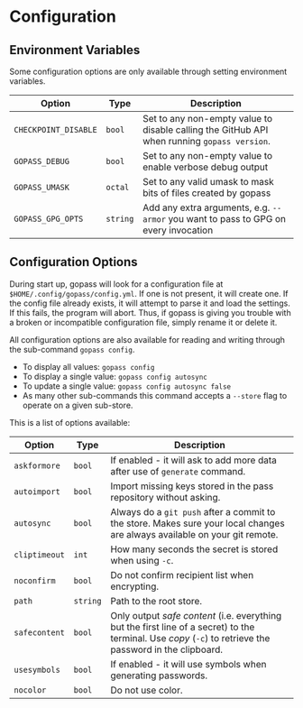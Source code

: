 # Configuration

## Environment Variables

Some configuration options are only available through setting environment variables.

| **Option**           | **Type** | **Description** |
| -------------------- | ---------| --------------- |
| `CHECKPOINT_DISABLE` | `bool`   | Set to any non-empty value to disable calling the GitHub API when running `gopass version`. |
| `GOPASS_DEBUG`       | `bool`   | Set to any non-empty value to enable verbose debug output |
| `GOPASS_UMASK`       | `octal`  | Set to any valid umask to mask bits of files created by gopass |
| `GOPASS_GPG_OPTS`    | `string` | Add any extra arguments, e.g. `--armor` you want to pass to GPG on every invocation |

## Configuration Options

During start up, gopass will look for a configuration file at `$HOME/.config/gopass/config.yml`. If one is not present, it will create one. If the config file already exists, it will attempt to parse it and load the settings. If this fails, the program will abort. Thus, if gopass is giving you trouble with a broken or incompatible configuration file, simply rename it or delete it.

All configuration options are also available for reading and writing through the sub-command `gopass config`.

* To display all values: `gopass config`
* To display a single value: `gopass config autosync`
* To update a single value: `gopass config autosync false`
* As many other sub-commands this command accepts a `--store` flag to operate on a given sub-store.

This is a list of options available:

| **Option**    | **Type** | Description |
| ------------- | -------- | ----------- |
| `askformore`  | `bool`   | If enabled - it will ask to add more data after use of `generate` command. |
| `autoimport`  | `bool`   | Import missing keys stored in the pass repository without asking. |
| `autosync`    | `bool`   | Always do a `git push` after a commit to the store. Makes sure your local changes are always available on your git remote. |
| `cliptimeout` | `int`    | How many seconds the secret is stored when using `-c`. |
| `noconfirm`   | `bool`   | Do not confirm recipient list when encrypting. |
| `path`        | `string` | Path to the root store. |
| `safecontent` | `bool`   | Only output _safe content_ (i.e. everything but the first line of a secret) to the terminal. Use _copy_ (`-c`) to retrieve the password in the clipboard. |
| `usesymbols`  | `bool`   | If enabled - it will use symbols when generating passwords. |
| `nocolor`     | `bool`   | Do not use color. |
